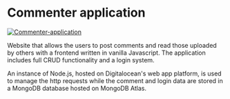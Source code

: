 # Commenter application

[![Commenter-application](https://github.com/gmag95/personalpage/blob/main/public/img/screenshots/commenter.webp?raw=true)](https://commenter-application.herokuapp.com/comments)

Website that allows the users to post comments and read those uploaded by others with a frontend written in vanilla Javascript. The application includes full CRUD functionality and a login system.

An instance of Node.js, hosted on Digitalocean's web app platform, is used to manage the http requests while the comment and login data are stored in a MongoDB database hosted on MongoDB Atlas.
